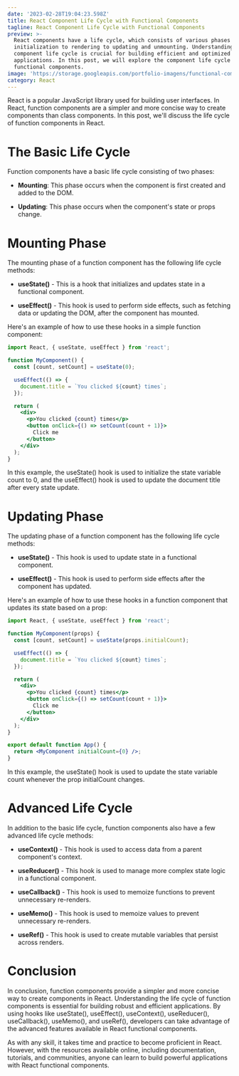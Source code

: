 ```yaml
---
date: '2023-02-28T19:04:23.598Z'
title: React Component Life Cycle with Functional Components
tagline: React Component Life Cycle with Functional Components
preview: >-
  React components have a life cycle, which consists of various phases from
  initialization to rendering to updating and unmounting. Understanding the
  component life cycle is crucial for building efficient and optimized React
  applications. In this post, we will explore the component life cycle with
  functional components.
image: 'https://storage.googleapis.com/portfolio-imagens/functional-components.png'
category: React
---
```

React is a popular JavaScript library used for building user interfaces. In React, function components are a simpler and more concise way to create components than class components. In this post, we'll discuss the life cycle of function components in React.

# The Basic Life Cycle
Function components have a basic life cycle consisting of two phases:

* **Mounting**: This phase occurs when the component is first created and added to the DOM.

* **Updating**: This phase occurs when the component's state or props change.

# Mounting Phase
The mounting phase of a function component has the following life cycle methods:

* **useState()** - This is a hook that initializes and updates state in a functional component.

* **useEffect()** - This hook is used to perform side effects, such as fetching data or updating the DOM, after the component has mounted.

Here's an example of how to use these hooks in a simple function component:

```jsx
import React, { useState, useEffect } from 'react';

function MyComponent() {
  const [count, setCount] = useState(0);

  useEffect(() => {
    document.title = `You clicked ${count} times`;
  });

  return (
    <div>
      <p>You clicked {count} times</p>
      <button onClick={() => setCount(count + 1)}>
        Click me
      </button>
    </div>
  );
}

```


In this example, the useState() hook is used to initialize the state variable count to 0, and the useEffect() hook is used to update the document title after every state update.

# Updating Phase
The updating phase of a function component has the following life cycle methods:

* **useState()** - This hook is used to update state in a functional component.

* **useEffect()** - This hook is used to perform side effects after the component has updated.

Here's an example of how to use these hooks in a function component that updates its state based on a prop:

```jsx
import React, { useState, useEffect } from 'react';

function MyComponent(props) {
  const [count, setCount] = useState(props.initialCount);

  useEffect(() => {
    document.title = `You clicked ${count} times`;
  });

  return (
    <div>
      <p>You clicked {count} times</p>
      <button onClick={() => setCount(count + 1)}>
        Click me
      </button>
    </div>
  );
}

export default function App() {
  return <MyComponent initialCount={0} />;
}

```


In this example, the useState() hook is used to update the state variable count whenever the prop initialCount changes.


# Advanced Life Cycle
In addition to the basic life cycle, function components also have a few advanced life cycle methods:

* **useContext()** - This hook is used to access data from a parent component's context.

* **useReducer()** - This hook is used to manage more complex state logic in a functional component.

* **useCallback()** - This hook is used to memoize functions to prevent unnecessary re-renders.

* **useMemo()** - This hook is used to memoize values to prevent unnecessary re-renders.

* **useRef()** - This hook is used to create mutable variables that persist across renders.

# Conclusion
In conclusion, function components provide a simpler and more concise way to create components in React. Understanding the life cycle of function components is essential for building robust and efficient applications. By using hooks like useState(), useEffect(), useContext(), useReducer(), useCallback(), useMemo(), and useRef(), developers can take advantage of the advanced features available in React functional components.

As with any skill, it takes time and practice to become proficient in React. However, with the resources available online, including documentation, tutorials, and communities, anyone can learn to build powerful applications with React functional components.

